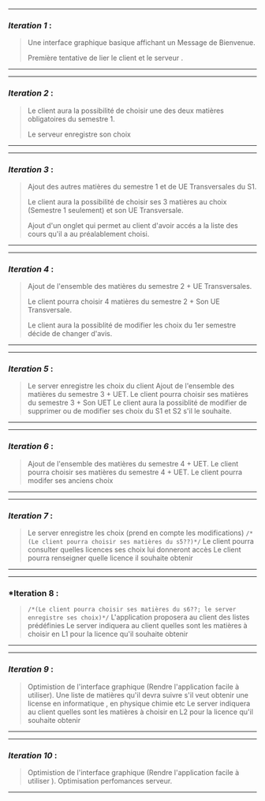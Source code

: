 ___

### *Iteration 1*  : 
> 
>
> Une interface graphique basique affichant un Message de Bienvenue.
>
> Première tentative de lier le client et le serveur .


---
___

### *Iteration 2* : 
>
> Le client aura la possibilité de choisir une des deux matières obligatoires du semestre 1.
>
> Le serveur enregistre son choix
>
>  
---
___
### *Iteration 3* :

>
> Ajout des autres matières du semestre 1 et de UE Transversales du S1.
>
> Le client aura la possibilité de choisir ses 3 matières au choix (Semestre 1 seulement) et son UE Transversale.
>  
> Ajout d'un onglet qui permet au client d'avoir accés a la liste des cours qu'il a au préalablement choisi.

---
___
### *Iteration 4* : 

> Ajout de l'ensemble des matières du semestre 2 + UE Transversales.
>
> Le client pourra choisir 4 matières du semestre 2 + Son UE Transversale.
>
> Le client aura la possiblité de modifier les choix du 1er semestre décide de changer d'avis.
> 

---
___

### *Iteration 5* : 

> Le server enregistre les choix du client
> Ajout de l'ensemble des matières du semestre 3 + UET.
> Le client pourra choisir ses matières du semestre 3 + Son UET 
> Le client aura la possiblité de modifier de supprimer ou de modifier ses choix du S1 et S2 s'il le souhaite.
> 
---
___
	
### *Iteration 6* : 

> 
> Ajout de l'ensemble des matières du semestre 4 + UET.
> Le client pourra choisir ses matières du semestre 4 + UET.
> Le client pourra modifer ses anciens choix
>
>

---
___

### *Iteration 7* :

> Le server enregistre les choix (prend en compte les modifications)
> `/*(Le client pourra choisir ses matières du s5??)*/`
> Le client pourra consulter quelles licences ses choix lui donneront accès
> Le client pourra renseigner quelle licence il souhaite obtenir
---
___

### *Iteration 8 :

> `/*(Le client pourra choisir ses matières du s6??; le server enregistre ses choix)*/`
> L'application proposera au client des listes prédéfinies
> Le server indiquera au client quelles sont les matières à choisir en L1 pour la licence qu'il souhaite obtenir
---
___
### *Iteration 9* :
>
> Optimistion de l'interface graphique (Rendre l'application facile à utiliser). 
> Une liste de matières qu'il devra suivre s'il veut obtenir une license en informatique , en physique chimie etc
> Le server indiquera au client quelles sont les matières à choisir en L2 pour la licence qu'il souhaite obtenir
---
___
### *Iteration 10* :
> Optimistion de l'interface graphique (Rendre l'application facile à utiliser ).
> Optimisation perfomances serveur.
> 
---

